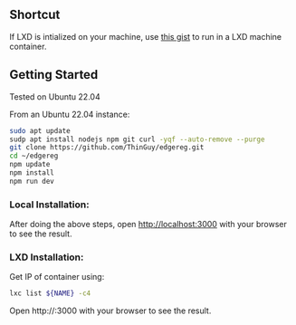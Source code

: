 ## Shortcut

If LXD is intialized on your machine, use [this gist](https://gist.githubusercontent.com/ThinGuy/78dbc01dc7056640c3000aebf1bc5c72/raw/0fa3006efc4a735a5bb61a7ae0320dc610352f26/lxd-edgereg.sh) to run in a LXD machine container.

## Getting Started

Tested on Ubuntu 22.04

From an Ubuntu 22.04 instance:

```bash
sudo apt update
sudp apt install nodejs npm git curl -yqf --auto-remove --purge
git clone https://github.com/ThinGuy/edgereg.git
cd ~/edgereg
npm update
npm install
npm run dev
```

### Local Installation:

After doing the above steps, open [http://localhost:3000](http://localhost:3000) with your browser to see the result.

### LXD Installation: 

Get IP of container using:
```bash
lxc list ${NAME} -c4
```

Open http://<LXD Container IP>:3000 with your browser to see the result.

